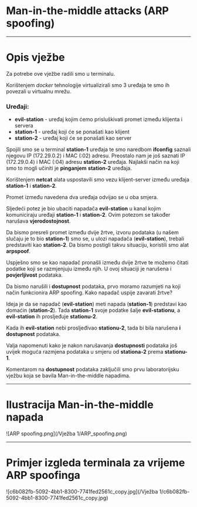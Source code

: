# Man-in-the-middle attacks (ARP spoofing)

---

# Opis vježbe

Za potrebe ove vježbe radili smo u terminalu.

Korištenjem *docker* tehnologije virtualizirali smo 3 uređaja te smo ih povezali u virtualnu mrežu. 

### Uređaji:

- **evil-station** - uređaj kojim ćemo prisluškivati promet između klijenta i servera
- **station-1** - uređaj koji će se ponašati kao klijent
- **station-2** - uređaj koji će se ponašati kao server

Spojili smo se u terminal **station-1** uređaja te smo naredbom **ifconfig** saznali njegovu IP (172.29.0.2) i MAC (:02) adresu. Preostalo nam je još saznati IP (172.29.0.4) i MAC (:04) adresu **station-2** uređaja. Najlakši način na koji smo to mogli učiniti je **pinganjem** **station-2** uređaja.

Korištenjem **netcat** alata uspostavili smo vezu klijent-server između uređaja **station-1** i **station-2**. 

Promet između navedena dva uređaja odvijao se u oba smjera.

Sljedeći potez je bio ubaciti napadača **evil-station** u kanal kojim komuniciraju uređaji **station-1** i **station-2**. Ovim potezom se također narušava **vjerodostojnost**.

Da bismo presreli promet između dvije žrtve, izvoru podataka (u našem slučaju je to bio **station-1**) smo se, u ulozi napadača (**evil-station**), trebali predstaviti kao **station-2**. Da bismo postigli takvu situaciju, koristili smo alat **arpspoof**.

Uspješno smo se kao napadač pronašli između dvije žrtve te možemo čitati podatke koji se razmjenjuju između njih. U ovoj situaciji je narušena i **povjerljivost** podataka.

Da bismo narušili i **dostupnost** podataka, prvo moramo razumjeti na koji način funkcionira ARP spoofing. Kako napadač uspije zavarati žrtve?

Ideja je da se napadač (**evil-station**) meti napada (**station-1**) predstavi kao domaćin (**station-2**). Tada **station-1** svoje podatke šalje **evil-stationu**, a **evil-station** ih prosljeđuje **stationu-2**.

Kada ih **evil-station** nebi prosljeđivao **stationu-2**, tada bi bila narušena **i dostupnost** podataka.

Valja napomenuti kako je nakon narušavanja **dostupnosti** podataka još uvijek moguća razmjena podataka u smjeru od **stationa-2** prema **stationu-1**.

Komentarom na **dostupnost** podataka zaključili smo prvu laboratorijsku vježbu koja se bavila Man-in-the-middle napadima.

---

# Ilustracija Man-in-the-middle napada

![ARP spoofing.png](/Vježba 1/ARP_spoofing.png)

---

# Primjer izgleda terminala za vrijeme ARP spoofinga

![c6b082fb-5092-4bb1-8300-7741fed2561c_copy.jpg](/Vježba 1/c6b082fb-5092-4bb1-8300-7741fed2561c_copy.jpg)

